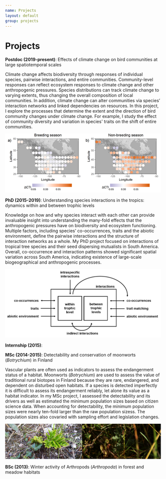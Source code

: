 ```yaml
---
name: Projects
layout: default
group: projects
---
```


<h1 class="page-header text-center"> Projects </h1>

**Postdoc (2019-present)**: Effects of climate change on bird communities at large spatiotemporal scales

Climate change affects biodiversity through responses of individual species, pairwise interactions, and entire communities. Community-level responses can reflect ecosystem responses to climate change and other anthropogenic pressures. Species distributions can track climate change to varying extents, thus changing the overall composition of local communities. In addition, climate change can alter communities via species’ interaction networks and linked dependencies on resources. In this project, I explore the processes that determine the extent and the direction of bird community changes under climate change. For example, I study the effect of community diversity and variation in species' traits on the shift of entire communities.

<img src="/static/img/diversity_stability.png" class="img-responsive center-block" alt="Community stability under climate change"/>

**PhD (2015-2019)**: Understanding species interactions in the tropics: dynamics within and between trophic levels

Knowledge on how and why species interact with each other can provide invaluable insight into understanding the many-fold effects that the anthropogenic pressures have on biodiversity and ecosystem functioning. Multiple factors, including species’ co-occurrences, traits and the abiotic environment, define the pairwise interactions and the structure of interaction networks as a whole. My PhD project focused on interactions of tropical tree species and their seed dispersing mutualists in South America. Overall, co-occurrence and interaction patterns showed significant spatial variation across South America, indicating existence of large-scale biogeographical and anthropogenic processes.

<img src="/static/img/phd_project.png" class="img-responsive center-block" alt="Interaction network drivers"/>

**Internship (2015)**:

**MSc (2014-2015)**: Detectability and conservation of moonworts (*Botrychium*) in Finland

Vascular plants are often used as indicators to assess the endangerment status of a habitat. Moonworts (*Botrychium*) are used to assess the value of traditional rural biotopes in Finland because they are rare, endangered, and dependent on disturbed open habitats. If a species is detected imperfectly it is difficult to assess its endangerment reliably, let alone its value as a habitat indicator. In my MSc project, I assessed the detectability and its drivers as well as estimated the minimum population sizes based on citizen science data. When accounting for detectability, the minimum population sizes were nearly ten-fold larger than the raw population sizess. The population sizes also covaried with sampling effort and legislation changes. 

<img src="/static/img/noidanlukko_combined.png" class="img-responsive center-block" alt="Botrychium samples"/>

**BSc (2013)**: Winter activity of Arthropods (*Arthropoda*) in forest and meadow habitats
